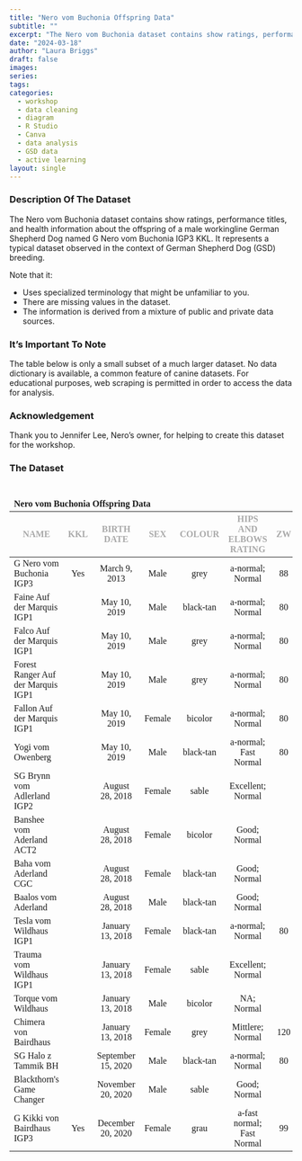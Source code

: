 ```yaml
---
title: "Nero vom Buchonia Offspring Data"
subtitle: ""
excerpt: "The Nero vom Buchonia dataset contains show ratings, performance titles, and health information about the offspring of a male workingline German Shepherd Dog named G Nero vom Buchonia IGP3 KKL."
date: "2024-03-18"
author: "Laura Briggs"
draft: false
images:
series:
tags:
categories:
  - workshop
  - data cleaning
  - diagram
  - R Studio
  - Canva
  - data analysis
  - GSD data
  - active learning
layout: single
---
```


### Description Of The Dataset

The Nero vom Buchonia dataset contains show ratings, performance titles, and health information about the offspring of a male workingline German Shepherd Dog named G Nero vom Buchonia IGP3 KKL.
It represents a typical dataset observed in the context of German Shepherd Dog (GSD) breeding.

Note that it:

- Uses specialized terminology that might be unfamiliar to you.
- There are missing values in the dataset.
- The information is derived from a mixture of public and private data sources.

### It’s Important To Note

The table below is only a small subset of a much larger dataset.
No data dictionary is available, a common feature of canine datasets.
For educational purposes, web scraping is permitted in order to access the data for analysis.

### Acknowledgement

Thank you to Jennifer Lee, Nero’s owner, for helping to create this dataset for the workshop.

### The Dataset

<div id="qwhwdsztxu" style="padding-left:0px;padding-right:0px;padding-top:10px;padding-bottom:10px;overflow-x:auto;overflow-y:auto;width:auto;height:auto;">
<style>@import url("https://fonts.googleapis.com/css2?family=Source+Sans+Pro:ital,wght@0,100;0,200;0,300;0,400;0,500;0,600;0,700;0,800;0,900;1,100;1,200;1,300;1,400;1,500;1,600;1,700;1,800;1,900&display=swap");
@import url("https://fonts.googleapis.com/css2?family=Libre+Franklin:ital,wght@0,100;0,200;0,300;0,400;0,500;0,600;0,700;0,800;0,900;1,100;1,200;1,300;1,400;1,500;1,600;1,700;1,800;1,900&display=swap");
@import url("https://fonts.googleapis.com/css2?family=Source+Sans+Pro:ital,wght@0,100;0,200;0,300;0,400;0,500;0,600;0,700;0,800;0,900;1,100;1,200;1,300;1,400;1,500;1,600;1,700;1,800;1,900&display=swap");
#qwhwdsztxu table {
  font-family: system-ui, 'Segoe UI', Roboto, Helvetica, Arial, sans-serif, 'Apple Color Emoji', 'Segoe UI Emoji', 'Segoe UI Symbol', 'Noto Color Emoji';
  -webkit-font-smoothing: antialiased;
  -moz-osx-font-smoothing: grayscale;
}
&#10;#qwhwdsztxu thead, #qwhwdsztxu tbody, #qwhwdsztxu tfoot, #qwhwdsztxu tr, #qwhwdsztxu td, #qwhwdsztxu th {
  border-style: none;
}
&#10;#qwhwdsztxu p {
  margin: 0;
  padding: 0;
}
&#10;#qwhwdsztxu .gt_table {
  display: table;
  border-collapse: collapse;
  line-height: normal;
  margin-left: auto;
  margin-right: auto;
  color: #333333;
  font-size: 16px;
  font-weight: normal;
  font-style: normal;
  background-color: #FFFFFF;
  width: auto;
  border-top-style: none;
  border-top-width: 2px;
  border-top-color: #A8A8A8;
  border-right-style: none;
  border-right-width: 2px;
  border-right-color: #D3D3D3;
  border-bottom-style: solid;
  border-bottom-width: 2px;
  border-bottom-color: #A8A8A8;
  border-left-style: none;
  border-left-width: 2px;
  border-left-color: #D3D3D3;
}
&#10;#qwhwdsztxu .gt_caption {
  padding-top: 4px;
  padding-bottom: 4px;
}
&#10;#qwhwdsztxu .gt_title {
  color: #333333;
  font-size: 125%;
  font-weight: initial;
  padding-top: 4px;
  padding-bottom: 4px;
  padding-left: 5px;
  padding-right: 5px;
  border-bottom-color: #FFFFFF;
  border-bottom-width: 0;
}
&#10;#qwhwdsztxu .gt_subtitle {
  color: #333333;
  font-size: 85%;
  font-weight: initial;
  padding-top: 3px;
  padding-bottom: 5px;
  padding-left: 5px;
  padding-right: 5px;
  border-top-color: #FFFFFF;
  border-top-width: 0;
}
&#10;#qwhwdsztxu .gt_heading {
  background-color: #FFFFFF;
  text-align: left;
  border-bottom-color: #FFFFFF;
  border-left-style: none;
  border-left-width: 1px;
  border-left-color: #D3D3D3;
  border-right-style: none;
  border-right-width: 1px;
  border-right-color: #D3D3D3;
}
&#10;#qwhwdsztxu .gt_bottom_border {
  border-bottom-style: none;
  border-bottom-width: 2px;
  border-bottom-color: #D3D3D3;
}
&#10;#qwhwdsztxu .gt_col_headings {
  border-top-style: none;
  border-top-width: 2px;
  border-top-color: #D3D3D3;
  border-bottom-style: none;
  border-bottom-width: 1px;
  border-bottom-color: #334422;
  border-left-style: none;
  border-left-width: 1px;
  border-left-color: #D3D3D3;
  border-right-style: none;
  border-right-width: 1px;
  border-right-color: #D3D3D3;
}
&#10;#qwhwdsztxu .gt_col_heading {
  color: #333333;
  background-color: #FFFFFF;
  font-size: 12px;
  font-weight: normal;
  text-transform: inherit;
  border-left-style: none;
  border-left-width: 1px;
  border-left-color: #D3D3D3;
  border-right-style: none;
  border-right-width: 1px;
  border-right-color: #D3D3D3;
  vertical-align: bottom;
  padding-top: 5px;
  padding-bottom: 6px;
  padding-left: 5px;
  padding-right: 5px;
  overflow-x: hidden;
}
&#10;#qwhwdsztxu .gt_column_spanner_outer {
  color: #333333;
  background-color: #FFFFFF;
  font-size: 12px;
  font-weight: normal;
  text-transform: inherit;
  padding-top: 0;
  padding-bottom: 0;
  padding-left: 4px;
  padding-right: 4px;
}
&#10;#qwhwdsztxu .gt_column_spanner_outer:first-child {
  padding-left: 0;
}
&#10;#qwhwdsztxu .gt_column_spanner_outer:last-child {
  padding-right: 0;
}
&#10;#qwhwdsztxu .gt_column_spanner {
  border-bottom-style: none;
  border-bottom-width: 1px;
  border-bottom-color: #334422;
  vertical-align: bottom;
  padding-top: 5px;
  padding-bottom: 5px;
  overflow-x: hidden;
  display: inline-block;
  width: 100%;
}
&#10;#qwhwdsztxu .gt_spanner_row {
  border-bottom-style: hidden;
}
&#10;#qwhwdsztxu .gt_group_heading {
  padding-top: 8px;
  padding-bottom: 8px;
  padding-left: 5px;
  padding-right: 5px;
  color: #333333;
  background-color: #FFFFFF;
  font-size: 100%;
  font-weight: initial;
  text-transform: inherit;
  border-top-style: solid;
  border-top-width: 2px;
  border-top-color: #D3D3D3;
  border-bottom-style: solid;
  border-bottom-width: 2px;
  border-bottom-color: #D3D3D3;
  border-left-style: none;
  border-left-width: 1px;
  border-left-color: #D3D3D3;
  border-right-style: none;
  border-right-width: 1px;
  border-right-color: #D3D3D3;
  vertical-align: middle;
  text-align: left;
}
&#10;#qwhwdsztxu .gt_empty_group_heading {
  padding: 0.5px;
  color: #333333;
  background-color: #FFFFFF;
  font-size: 100%;
  font-weight: initial;
  border-top-style: solid;
  border-top-width: 2px;
  border-top-color: #D3D3D3;
  border-bottom-style: solid;
  border-bottom-width: 2px;
  border-bottom-color: #D3D3D3;
  vertical-align: middle;
}
&#10;#qwhwdsztxu .gt_from_md > :first-child {
  margin-top: 0;
}
&#10;#qwhwdsztxu .gt_from_md > :last-child {
  margin-bottom: 0;
}
&#10;#qwhwdsztxu .gt_row {
  padding-top: 7px;
  padding-bottom: 7px;
  padding-left: 5px;
  padding-right: 5px;
  margin: 10px;
  border-top-style: solid;
  border-top-width: 1px;
  border-top-color: #D3D3D3;
  border-left-style: none;
  border-left-width: 1px;
  border-left-color: #D3D3D3;
  border-right-style: none;
  border-right-width: 1px;
  border-right-color: #D3D3D3;
  vertical-align: middle;
  overflow-x: hidden;
}
&#10;#qwhwdsztxu .gt_stub {
  color: #333333;
  background-color: #FFFFFF;
  font-size: 100%;
  font-weight: initial;
  text-transform: inherit;
  border-right-style: solid;
  border-right-width: 2px;
  border-right-color: #D3D3D3;
  padding-left: 5px;
  padding-right: 5px;
}
&#10;#qwhwdsztxu .gt_stub_row_group {
  color: #333333;
  background-color: #FFFFFF;
  font-size: 100%;
  font-weight: initial;
  text-transform: inherit;
  border-right-style: solid;
  border-right-width: 2px;
  border-right-color: #D3D3D3;
  padding-left: 5px;
  padding-right: 5px;
  vertical-align: top;
}
&#10;#qwhwdsztxu .gt_row_group_first td {
  border-top-width: 2px;
}
&#10;#qwhwdsztxu .gt_row_group_first th {
  border-top-width: 2px;
}
&#10;#qwhwdsztxu .gt_summary_row {
  color: #333333;
  background-color: #FFFFFF;
  text-transform: inherit;
  padding-top: 8px;
  padding-bottom: 8px;
  padding-left: 5px;
  padding-right: 5px;
}
&#10;#qwhwdsztxu .gt_first_summary_row {
  border-top-style: solid;
  border-top-color: #D3D3D3;
}
&#10;#qwhwdsztxu .gt_first_summary_row.thick {
  border-top-width: 2px;
}
&#10;#qwhwdsztxu .gt_last_summary_row {
  padding-top: 8px;
  padding-bottom: 8px;
  padding-left: 5px;
  padding-right: 5px;
  border-bottom-style: solid;
  border-bottom-width: 2px;
  border-bottom-color: #D3D3D3;
}
&#10;#qwhwdsztxu .gt_grand_summary_row {
  color: #333333;
  background-color: #FFFFFF;
  text-transform: inherit;
  padding-top: 8px;
  padding-bottom: 8px;
  padding-left: 5px;
  padding-right: 5px;
}
&#10;#qwhwdsztxu .gt_first_grand_summary_row {
  padding-top: 8px;
  padding-bottom: 8px;
  padding-left: 5px;
  padding-right: 5px;
  border-top-style: double;
  border-top-width: 6px;
  border-top-color: #D3D3D3;
}
&#10;#qwhwdsztxu .gt_last_grand_summary_row_top {
  padding-top: 8px;
  padding-bottom: 8px;
  padding-left: 5px;
  padding-right: 5px;
  border-bottom-style: double;
  border-bottom-width: 6px;
  border-bottom-color: #D3D3D3;
}
&#10;#qwhwdsztxu .gt_striped {
  background-color: rgba(128, 128, 128, 0.05);
}
&#10;#qwhwdsztxu .gt_table_body {
  border-top-style: none;
  border-top-width: 2px;
  border-top-color: #D3D3D3;
  border-bottom-style: solid;
  border-bottom-width: 2px;
  border-bottom-color: #FFFFFF;
}
&#10;#qwhwdsztxu .gt_footnotes {
  color: #333333;
  background-color: #FFFFFF;
  border-bottom-style: none;
  border-bottom-width: 2px;
  border-bottom-color: #D3D3D3;
  border-left-style: none;
  border-left-width: 2px;
  border-left-color: #D3D3D3;
  border-right-style: none;
  border-right-width: 2px;
  border-right-color: #D3D3D3;
}
&#10;#qwhwdsztxu .gt_footnote {
  margin: 0px;
  font-size: 90%;
  padding-top: 4px;
  padding-bottom: 4px;
  padding-left: 5px;
  padding-right: 5px;
}
&#10;#qwhwdsztxu .gt_sourcenotes {
  color: #333333;
  background-color: #FFFFFF;
  border-bottom-style: none;
  border-bottom-width: 2px;
  border-bottom-color: #D3D3D3;
  border-left-style: none;
  border-left-width: 2px;
  border-left-color: #D3D3D3;
  border-right-style: none;
  border-right-width: 2px;
  border-right-color: #D3D3D3;
}
&#10;#qwhwdsztxu .gt_sourcenote {
  font-size: 90%;
  padding-top: 4px;
  padding-bottom: 4px;
  padding-left: 5px;
  padding-right: 5px;
}
&#10;#qwhwdsztxu .gt_left {
  text-align: left;
}
&#10;#qwhwdsztxu .gt_center {
  text-align: center;
}
&#10;#qwhwdsztxu .gt_right {
  text-align: right;
  font-variant-numeric: tabular-nums;
}
&#10;#qwhwdsztxu .gt_font_normal {
  font-weight: normal;
}
&#10;#qwhwdsztxu .gt_font_bold {
  font-weight: bold;
}
&#10;#qwhwdsztxu .gt_font_italic {
  font-style: italic;
}
&#10;#qwhwdsztxu .gt_super {
  font-size: 65%;
}
&#10;#qwhwdsztxu .gt_footnote_marks {
  font-size: 75%;
  vertical-align: 0.4em;
  position: initial;
}
&#10;#qwhwdsztxu .gt_asterisk {
  font-size: 100%;
  vertical-align: 0;
}
&#10;#qwhwdsztxu .gt_indent_1 {
  text-indent: 5px;
}
&#10;#qwhwdsztxu .gt_indent_2 {
  text-indent: 10px;
}
&#10;#qwhwdsztxu .gt_indent_3 {
  text-indent: 15px;
}
&#10;#qwhwdsztxu .gt_indent_4 {
  text-indent: 20px;
}
&#10;#qwhwdsztxu .gt_indent_5 {
  text-indent: 25px;
}
</style>
<table class="gt_table" data-quarto-disable-processing="false" data-quarto-bootstrap="false">
  <thead>
    <tr class="gt_heading">
      <td colspan="7" class="gt_heading gt_title gt_font_normal gt_bottom_border" style="font-family: 'Libre Franklin'; font-weight: 800;"><strong>Nero vom Buchonia Offspring Data</strong></td>
    </tr>
    &#10;    <tr class="gt_col_headings">
      <th class="gt_col_heading gt_columns_bottom_border gt_left" rowspan="1" colspan="1" style="color: #A9A9A9; font-family: 'Source Sans Pro'; text-transform: uppercase;" scope="col" id="&lt;strong&gt;Name&lt;/strong&gt;"><strong>Name</strong></th>
      <th class="gt_col_heading gt_columns_bottom_border gt_center" rowspan="1" colspan="1" style="color: #A9A9A9; font-family: 'Source Sans Pro'; text-transform: uppercase;" scope="col" id="&lt;strong&gt;KKL&lt;/strong&gt;"><strong>KKL</strong></th>
      <th class="gt_col_heading gt_columns_bottom_border gt_center" rowspan="1" colspan="1" style="color: #A9A9A9; font-family: 'Source Sans Pro'; text-transform: uppercase;" scope="col" id="&lt;strong&gt;Birth Date&lt;/strong&gt;"><strong>Birth Date</strong></th>
      <th class="gt_col_heading gt_columns_bottom_border gt_center" rowspan="1" colspan="1" style="color: #A9A9A9; font-family: 'Source Sans Pro'; text-transform: uppercase;" scope="col" id="&lt;strong&gt;Sex&lt;/strong&gt;"><strong>Sex</strong></th>
      <th class="gt_col_heading gt_columns_bottom_border gt_center" rowspan="1" colspan="1" style="color: #A9A9A9; font-family: 'Source Sans Pro'; text-transform: uppercase;" scope="col" id="&lt;strong&gt;Colour&lt;/strong&gt;"><strong>Colour</strong></th>
      <th class="gt_col_heading gt_columns_bottom_border gt_center" rowspan="1" colspan="1" style="color: #A9A9A9; font-family: 'Source Sans Pro'; text-transform: uppercase;" scope="col" id="&lt;strong&gt;Hips And Elbows Rating&lt;/strong&gt;"><strong>Hips And Elbows Rating</strong></th>
      <th class="gt_col_heading gt_columns_bottom_border gt_center" rowspan="1" colspan="1" style="color: #A9A9A9; font-family: 'Source Sans Pro'; text-transform: uppercase;" scope="col" id="&lt;strong&gt;ZW&lt;/strong&gt;"><strong>ZW</strong></th>
    </tr>
  </thead>
  <tbody class="gt_table_body">
    <tr><td headers="Name" class="gt_row gt_left" style="font-family: 'Source Sans Pro'; font-weight: 400;">G Nero vom Buchonia IGP3</td>
<td headers="KKL" class="gt_row gt_center" style="font-family: 'Source Sans Pro'; font-weight: 400; text-align: center;">Yes</td>
<td headers="BirthDate" class="gt_row gt_center" style="font-family: 'Source Sans Pro'; font-weight: 400; text-align: center;">March 9, 2013</td>
<td headers="Sex" class="gt_row gt_center" style="font-family: 'Source Sans Pro'; font-weight: 400; text-align: center;">Male</td>
<td headers="Colour" class="gt_row gt_center" style="font-family: 'Source Sans Pro'; font-weight: 400; text-align: center;">grey</td>
<td headers="HipsAndElbowsRating" class="gt_row gt_center" style="font-family: 'Source Sans Pro'; font-weight: 400; text-align: center;">a‑normal; Normal</td>
<td headers="ZW" class="gt_row gt_center" style="font-family: 'Source Sans Pro'; font-weight: 400; text-align: center;">88</td></tr>
    <tr><td headers="Name" class="gt_row gt_left" style="font-family: 'Source Sans Pro'; font-weight: 400;">Faine Auf der Marquis IGP1</td>
<td headers="KKL" class="gt_row gt_center" style="font-family: 'Source Sans Pro'; font-weight: 400; text-align: center;"></td>
<td headers="BirthDate" class="gt_row gt_center" style="font-family: 'Source Sans Pro'; font-weight: 400; text-align: center;">May 10, 2019</td>
<td headers="Sex" class="gt_row gt_center" style="font-family: 'Source Sans Pro'; font-weight: 400; text-align: center;">Male</td>
<td headers="Colour" class="gt_row gt_center" style="font-family: 'Source Sans Pro'; font-weight: 400; text-align: center;">black‑tan</td>
<td headers="HipsAndElbowsRating" class="gt_row gt_center" style="font-family: 'Source Sans Pro'; font-weight: 400; text-align: center;">a‑normal; Normal</td>
<td headers="ZW" class="gt_row gt_center" style="font-family: 'Source Sans Pro'; font-weight: 400; text-align: center;">80</td></tr>
    <tr><td headers="Name" class="gt_row gt_left" style="font-family: 'Source Sans Pro'; font-weight: 400;">Falco Auf der Marquis IGP1</td>
<td headers="KKL" class="gt_row gt_center" style="font-family: 'Source Sans Pro'; font-weight: 400; text-align: center;"></td>
<td headers="BirthDate" class="gt_row gt_center" style="font-family: 'Source Sans Pro'; font-weight: 400; text-align: center;">May 10, 2019</td>
<td headers="Sex" class="gt_row gt_center" style="font-family: 'Source Sans Pro'; font-weight: 400; text-align: center;">Male</td>
<td headers="Colour" class="gt_row gt_center" style="font-family: 'Source Sans Pro'; font-weight: 400; text-align: center;">grey</td>
<td headers="HipsAndElbowsRating" class="gt_row gt_center" style="font-family: 'Source Sans Pro'; font-weight: 400; text-align: center;">a‑normal; Normal</td>
<td headers="ZW" class="gt_row gt_center" style="font-family: 'Source Sans Pro'; font-weight: 400; text-align: center;">80</td></tr>
    <tr><td headers="Name" class="gt_row gt_left" style="font-family: 'Source Sans Pro'; font-weight: 400;">Forest Ranger Auf der Marquis IGP1</td>
<td headers="KKL" class="gt_row gt_center" style="font-family: 'Source Sans Pro'; font-weight: 400; text-align: center;"></td>
<td headers="BirthDate" class="gt_row gt_center" style="font-family: 'Source Sans Pro'; font-weight: 400; text-align: center;">May 10, 2019</td>
<td headers="Sex" class="gt_row gt_center" style="font-family: 'Source Sans Pro'; font-weight: 400; text-align: center;">Male</td>
<td headers="Colour" class="gt_row gt_center" style="font-family: 'Source Sans Pro'; font-weight: 400; text-align: center;">grey</td>
<td headers="HipsAndElbowsRating" class="gt_row gt_center" style="font-family: 'Source Sans Pro'; font-weight: 400; text-align: center;">a‑normal; Normal</td>
<td headers="ZW" class="gt_row gt_center" style="font-family: 'Source Sans Pro'; font-weight: 400; text-align: center;">80</td></tr>
    <tr><td headers="Name" class="gt_row gt_left" style="font-family: 'Source Sans Pro'; font-weight: 400;">Fallon Auf der Marquis IGP1</td>
<td headers="KKL" class="gt_row gt_center" style="font-family: 'Source Sans Pro'; font-weight: 400; text-align: center;"></td>
<td headers="BirthDate" class="gt_row gt_center" style="font-family: 'Source Sans Pro'; font-weight: 400; text-align: center;">May 10, 2019</td>
<td headers="Sex" class="gt_row gt_center" style="font-family: 'Source Sans Pro'; font-weight: 400; text-align: center;">Female</td>
<td headers="Colour" class="gt_row gt_center" style="font-family: 'Source Sans Pro'; font-weight: 400; text-align: center;">bicolor</td>
<td headers="HipsAndElbowsRating" class="gt_row gt_center" style="font-family: 'Source Sans Pro'; font-weight: 400; text-align: center;">a‑normal; Normal</td>
<td headers="ZW" class="gt_row gt_center" style="font-family: 'Source Sans Pro'; font-weight: 400; text-align: center;">80</td></tr>
    <tr><td headers="Name" class="gt_row gt_left" style="font-family: 'Source Sans Pro'; font-weight: 400;">Yogi vom Owenberg</td>
<td headers="KKL" class="gt_row gt_center" style="font-family: 'Source Sans Pro'; font-weight: 400; text-align: center;"></td>
<td headers="BirthDate" class="gt_row gt_center" style="font-family: 'Source Sans Pro'; font-weight: 400; text-align: center;">May 10, 2019</td>
<td headers="Sex" class="gt_row gt_center" style="font-family: 'Source Sans Pro'; font-weight: 400; text-align: center;">Male</td>
<td headers="Colour" class="gt_row gt_center" style="font-family: 'Source Sans Pro'; font-weight: 400; text-align: center;">black‑tan</td>
<td headers="HipsAndElbowsRating" class="gt_row gt_center" style="font-family: 'Source Sans Pro'; font-weight: 400; text-align: center;">a‑normal; Fast Normal</td>
<td headers="ZW" class="gt_row gt_center" style="font-family: 'Source Sans Pro'; font-weight: 400; text-align: center;">80</td></tr>
    <tr><td headers="Name" class="gt_row gt_left" style="font-family: 'Source Sans Pro'; font-weight: 400;">SG Brynn vom Adlerland IGP2</td>
<td headers="KKL" class="gt_row gt_center" style="font-family: 'Source Sans Pro'; font-weight: 400; text-align: center;"></td>
<td headers="BirthDate" class="gt_row gt_center" style="font-family: 'Source Sans Pro'; font-weight: 400; text-align: center;">August 28, 2018</td>
<td headers="Sex" class="gt_row gt_center" style="font-family: 'Source Sans Pro'; font-weight: 400; text-align: center;">Female</td>
<td headers="Colour" class="gt_row gt_center" style="font-family: 'Source Sans Pro'; font-weight: 400; text-align: center;">sable</td>
<td headers="HipsAndElbowsRating" class="gt_row gt_center" style="font-family: 'Source Sans Pro'; font-weight: 400; text-align: center;">Excellent; Normal</td>
<td headers="ZW" class="gt_row gt_center" style="font-family: 'Source Sans Pro'; font-weight: 400; text-align: center;"></td></tr>
    <tr><td headers="Name" class="gt_row gt_left" style="font-family: 'Source Sans Pro'; font-weight: 400;">Banshee vom Aderland ACT2</td>
<td headers="KKL" class="gt_row gt_center" style="font-family: 'Source Sans Pro'; font-weight: 400; text-align: center;"></td>
<td headers="BirthDate" class="gt_row gt_center" style="font-family: 'Source Sans Pro'; font-weight: 400; text-align: center;">August 28, 2018</td>
<td headers="Sex" class="gt_row gt_center" style="font-family: 'Source Sans Pro'; font-weight: 400; text-align: center;">Female</td>
<td headers="Colour" class="gt_row gt_center" style="font-family: 'Source Sans Pro'; font-weight: 400; text-align: center;">bicolor</td>
<td headers="HipsAndElbowsRating" class="gt_row gt_center" style="font-family: 'Source Sans Pro'; font-weight: 400; text-align: center;">Good; Normal</td>
<td headers="ZW" class="gt_row gt_center" style="font-family: 'Source Sans Pro'; font-weight: 400; text-align: center;"></td></tr>
    <tr><td headers="Name" class="gt_row gt_left" style="font-family: 'Source Sans Pro'; font-weight: 400;">Baha vom Aderland CGC</td>
<td headers="KKL" class="gt_row gt_center" style="font-family: 'Source Sans Pro'; font-weight: 400; text-align: center;"></td>
<td headers="BirthDate" class="gt_row gt_center" style="font-family: 'Source Sans Pro'; font-weight: 400; text-align: center;">August 28, 2018</td>
<td headers="Sex" class="gt_row gt_center" style="font-family: 'Source Sans Pro'; font-weight: 400; text-align: center;">Female</td>
<td headers="Colour" class="gt_row gt_center" style="font-family: 'Source Sans Pro'; font-weight: 400; text-align: center;">black‑tan</td>
<td headers="HipsAndElbowsRating" class="gt_row gt_center" style="font-family: 'Source Sans Pro'; font-weight: 400; text-align: center;">Good; Normal</td>
<td headers="ZW" class="gt_row gt_center" style="font-family: 'Source Sans Pro'; font-weight: 400; text-align: center;"></td></tr>
    <tr><td headers="Name" class="gt_row gt_left" style="font-family: 'Source Sans Pro'; font-weight: 400;">Baalos vom Aderland</td>
<td headers="KKL" class="gt_row gt_center" style="font-family: 'Source Sans Pro'; font-weight: 400; text-align: center;"></td>
<td headers="BirthDate" class="gt_row gt_center" style="font-family: 'Source Sans Pro'; font-weight: 400; text-align: center;">August 28, 2018</td>
<td headers="Sex" class="gt_row gt_center" style="font-family: 'Source Sans Pro'; font-weight: 400; text-align: center;">Male</td>
<td headers="Colour" class="gt_row gt_center" style="font-family: 'Source Sans Pro'; font-weight: 400; text-align: center;">black‑tan</td>
<td headers="HipsAndElbowsRating" class="gt_row gt_center" style="font-family: 'Source Sans Pro'; font-weight: 400; text-align: center;">Good; Normal</td>
<td headers="ZW" class="gt_row gt_center" style="font-family: 'Source Sans Pro'; font-weight: 400; text-align: center;"></td></tr>
    <tr><td headers="Name" class="gt_row gt_left" style="font-family: 'Source Sans Pro'; font-weight: 400;">Tesla vom Wildhaus IGP1</td>
<td headers="KKL" class="gt_row gt_center" style="font-family: 'Source Sans Pro'; font-weight: 400; text-align: center;"></td>
<td headers="BirthDate" class="gt_row gt_center" style="font-family: 'Source Sans Pro'; font-weight: 400; text-align: center;">January 13, 2018</td>
<td headers="Sex" class="gt_row gt_center" style="font-family: 'Source Sans Pro'; font-weight: 400; text-align: center;">Female</td>
<td headers="Colour" class="gt_row gt_center" style="font-family: 'Source Sans Pro'; font-weight: 400; text-align: center;">black‑tan</td>
<td headers="HipsAndElbowsRating" class="gt_row gt_center" style="font-family: 'Source Sans Pro'; font-weight: 400; text-align: center;">a‑normal; Normal</td>
<td headers="ZW" class="gt_row gt_center" style="font-family: 'Source Sans Pro'; font-weight: 400; text-align: center;">80</td></tr>
    <tr><td headers="Name" class="gt_row gt_left" style="font-family: 'Source Sans Pro'; font-weight: 400;">Trauma vom Wildhaus IGP1</td>
<td headers="KKL" class="gt_row gt_center" style="font-family: 'Source Sans Pro'; font-weight: 400; text-align: center;"></td>
<td headers="BirthDate" class="gt_row gt_center" style="font-family: 'Source Sans Pro'; font-weight: 400; text-align: center;">January 13, 2018</td>
<td headers="Sex" class="gt_row gt_center" style="font-family: 'Source Sans Pro'; font-weight: 400; text-align: center;">Female</td>
<td headers="Colour" class="gt_row gt_center" style="font-family: 'Source Sans Pro'; font-weight: 400; text-align: center;">sable</td>
<td headers="HipsAndElbowsRating" class="gt_row gt_center" style="font-family: 'Source Sans Pro'; font-weight: 400; text-align: center;">Excellent; Normal</td>
<td headers="ZW" class="gt_row gt_center" style="font-family: 'Source Sans Pro'; font-weight: 400; text-align: center;"></td></tr>
    <tr><td headers="Name" class="gt_row gt_left" style="font-family: 'Source Sans Pro'; font-weight: 400;">Torque vom Wildhaus</td>
<td headers="KKL" class="gt_row gt_center" style="font-family: 'Source Sans Pro'; font-weight: 400; text-align: center;"></td>
<td headers="BirthDate" class="gt_row gt_center" style="font-family: 'Source Sans Pro'; font-weight: 400; text-align: center;">January 13, 2018</td>
<td headers="Sex" class="gt_row gt_center" style="font-family: 'Source Sans Pro'; font-weight: 400; text-align: center;">Male</td>
<td headers="Colour" class="gt_row gt_center" style="font-family: 'Source Sans Pro'; font-weight: 400; text-align: center;">bicolor</td>
<td headers="HipsAndElbowsRating" class="gt_row gt_center" style="font-family: 'Source Sans Pro'; font-weight: 400; text-align: center;">NA; Normal</td>
<td headers="ZW" class="gt_row gt_center" style="font-family: 'Source Sans Pro'; font-weight: 400; text-align: center;"></td></tr>
    <tr><td headers="Name" class="gt_row gt_left" style="font-family: 'Source Sans Pro'; font-weight: 400;">Chimera von Bairdhaus</td>
<td headers="KKL" class="gt_row gt_center" style="font-family: 'Source Sans Pro'; font-weight: 400; text-align: center;"></td>
<td headers="BirthDate" class="gt_row gt_center" style="font-family: 'Source Sans Pro'; font-weight: 400; text-align: center;">January 13, 2018</td>
<td headers="Sex" class="gt_row gt_center" style="font-family: 'Source Sans Pro'; font-weight: 400; text-align: center;">Female</td>
<td headers="Colour" class="gt_row gt_center" style="font-family: 'Source Sans Pro'; font-weight: 400; text-align: center;">grey</td>
<td headers="HipsAndElbowsRating" class="gt_row gt_center" style="font-family: 'Source Sans Pro'; font-weight: 400; text-align: center;">Mittlere; Normal</td>
<td headers="ZW" class="gt_row gt_center" style="font-family: 'Source Sans Pro'; font-weight: 400; text-align: center;">120</td></tr>
    <tr><td headers="Name" class="gt_row gt_left" style="font-family: 'Source Sans Pro'; font-weight: 400;">SG Halo z Tammik BH</td>
<td headers="KKL" class="gt_row gt_center" style="font-family: 'Source Sans Pro'; font-weight: 400; text-align: center;"></td>
<td headers="BirthDate" class="gt_row gt_center" style="font-family: 'Source Sans Pro'; font-weight: 400; text-align: center;">September 15, 2020</td>
<td headers="Sex" class="gt_row gt_center" style="font-family: 'Source Sans Pro'; font-weight: 400; text-align: center;">Male</td>
<td headers="Colour" class="gt_row gt_center" style="font-family: 'Source Sans Pro'; font-weight: 400; text-align: center;">black‑tan</td>
<td headers="HipsAndElbowsRating" class="gt_row gt_center" style="font-family: 'Source Sans Pro'; font-weight: 400; text-align: center;">a‑normal; Normal</td>
<td headers="ZW" class="gt_row gt_center" style="font-family: 'Source Sans Pro'; font-weight: 400; text-align: center;">80</td></tr>
    <tr><td headers="Name" class="gt_row gt_left" style="font-family: 'Source Sans Pro'; font-weight: 400;">Blackthorn's Game Changer</td>
<td headers="KKL" class="gt_row gt_center" style="font-family: 'Source Sans Pro'; font-weight: 400; text-align: center;"></td>
<td headers="BirthDate" class="gt_row gt_center" style="font-family: 'Source Sans Pro'; font-weight: 400; text-align: center;">November 20, 2020</td>
<td headers="Sex" class="gt_row gt_center" style="font-family: 'Source Sans Pro'; font-weight: 400; text-align: center;">Male</td>
<td headers="Colour" class="gt_row gt_center" style="font-family: 'Source Sans Pro'; font-weight: 400; text-align: center;">sable</td>
<td headers="HipsAndElbowsRating" class="gt_row gt_center" style="font-family: 'Source Sans Pro'; font-weight: 400; text-align: center;">Good; Normal</td>
<td headers="ZW" class="gt_row gt_center" style="font-family: 'Source Sans Pro'; font-weight: 400; text-align: center;"></td></tr>
    <tr><td headers="Name" class="gt_row gt_left" style="font-family: 'Source Sans Pro'; font-weight: 400;">G Kikki von Bairdhaus IGP3</td>
<td headers="KKL" class="gt_row gt_center" style="font-family: 'Source Sans Pro'; font-weight: 400; text-align: center;">Yes</td>
<td headers="BirthDate" class="gt_row gt_center" style="font-family: 'Source Sans Pro'; font-weight: 400; text-align: center;">December 20, 2020</td>
<td headers="Sex" class="gt_row gt_center" style="font-family: 'Source Sans Pro'; font-weight: 400; text-align: center;">Female</td>
<td headers="Colour" class="gt_row gt_center" style="font-family: 'Source Sans Pro'; font-weight: 400; text-align: center;">grau</td>
<td headers="HipsAndElbowsRating" class="gt_row gt_center" style="font-family: 'Source Sans Pro'; font-weight: 400; text-align: center;">a‑fast normal; Fast Normal</td>
<td headers="ZW" class="gt_row gt_center" style="font-family: 'Source Sans Pro'; font-weight: 400; text-align: center;">99</td></tr>
  </tbody>
  &#10;  
</table>
</div>
